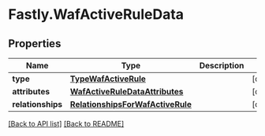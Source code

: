 # Fastly.WafActiveRuleData

## Properties

Name | Type | Description | Notes
------------ | ------------- | ------------- | -------------
**type** | [**TypeWafActiveRule**](TypeWafActiveRule.md) |  | [optional] 
**attributes** | [**WafActiveRuleDataAttributes**](WafActiveRuleDataAttributes.md) |  | [optional] 
**relationships** | [**RelationshipsForWafActiveRule**](RelationshipsForWafActiveRule.md) |  | [optional] 


[[Back to API list]](../../README.md#endpoints) [[Back to README]](../../README.md)
